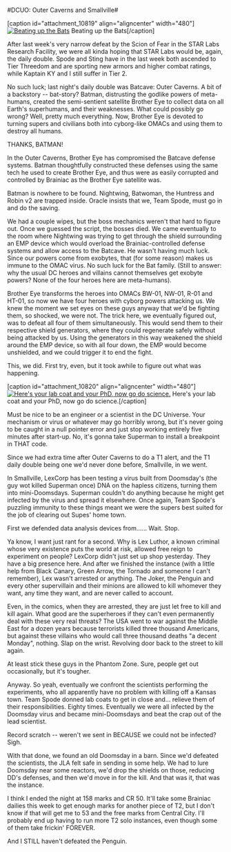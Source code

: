 #DCUO: Outer Caverns and Smallville#

[caption id="attachment\_10819" align="aligncenter" width="480"][![Beating up the Bats](http://westkarana.com/wp-content/uploads/2013/04/INTCHARLIGHTRIG_NEUT-PC-14-23.22.290-480x299.jpg)](http://westkarana.com/wp-content/uploads/2013/04/INTCHARLIGHTRIG_NEUT-PC-14-23.22.290.jpg) Beating up the Bats[/caption]

After last week's very narrow defeat by the Scion of Fear in the STAR Labs Research Facility, we were all kinda hoping that STAR Labs would be, again, the daily double. Spode and Sting have in the last week both ascended to Tier Threedom and are sporting new armors and higher combat ratings, while Kaptain KY and I still suffer in Tier 2.

No such luck; last night's daily double was Batcave: Outer Caverns. A bit of a backstory -- bat-story? Batman, distrusting the godlike powers of meta-humans, created the semi-sentient satellite Brother Eye to collect data on all Earth's superhumans, and their weaknesses. What could possibly go wrong? Well, pretty much everything. Now, Brother Eye is devoted to turning supers and civilians both into cyborg-like OMACs and using them to destroy all humans.

THANKS, BATMAN!

In the Outer Caverns, Brother Eye has compromised the Batcave defense systems. Batman thoughtfully constructed these defenses using the same tech he used to create Brother Eye, and thus were as easily corrupted and controlled by Brainiac as the Brother Eye satellite was.

Batman is nowhere to be found. Nightwing, Batwoman, the Huntress and Robin v2 are trapped inside. Oracle insists that we, Team Spode, must go in and do the saving.

We had a couple wipes, but the boss mechanics weren't that hard to figure out. Once we guessed the script, the bosses died. We came eventually to the room where Nightwing was trying to get through the shield surrounding an EMP device which would overload the Brainiac-controlled defense systems and allow access to the Batcave. He wasn't having much luck. Since our powers come from exobytes, that (for some reason) makes us immune to the OMAC virus. No such luck for the Bat family. (Still to answer: why the usual DC heroes and villains cannot themselves get exobyte powers? None of the four heroes here are meta-humans).

Brother Eye transforms the heroes into OMACs BW-01, NW-01, R-01 and HT-01, so now we have four heroes with cyborg powers attacking us. We knew the moment we set eyes on these guys anyway that we'd be fighting them, so shocked, we were not. The trick here, we eventually figured out, was to defeat all four of them simultaneously. This would send them to their respective shield generators, where they could regenerate safely without being attacked by us. Using the generators in this way weakened the shield around the EMP device, so with all four down, the EMP would become unshielded, and we could trigger it to end the fight.

This, we did. First try, even, but it took awhile to figure out what was happening.

[caption id="attachment\_10820" align="aligncenter" width="480"][![Here's your lab coat and your PhD, now go do science.](http://westkarana.com/wp-content/uploads/2013/04/MADV110_AUDIO-PC-15-00.04.320-480x300.jpg)](http://westkarana.com/wp-content/uploads/2013/04/MADV110_AUDIO-PC-15-00.04.320.jpg) Here's your lab coat and your PhD, now go do science.[/caption]

Must be nice to be an engineer or a scientist in the DC Universe. Your mechanism or virus or whatever may go horribly wrong, but it's never going to be caught in a null pointer error and just stop working entirely five minutes after start-up. No, it's gonna take Superman to install a breakpoint in THAT code.

Since we had extra time after Outer Caverns to do a T1 alert, and the T1 daily double being one we'd never done before, Smallville, in we went.

In Smallville, LexCorp has been testing a virus built from Doomsday's (the guy wot killed Superman once) DNA on the hapless citizens, turning them into mini-Doomsdays. Superman couldn't do anything because he might get infected by the virus and spread it elsewhere. Once again, Team Spode's puzzling immunity to these things meant we were the supers best suited for the job of clearing out Supes' home town.

First we defended data analysis devices from...... Wait. Stop.

Ya know, I want just rant for a second. Why is Lex Luthor, a known criminal whose very existence puts the world at risk, allowed free reign to experiment on people? LexCorp didn't just set up shop yesterday. They have a big presence here. And after we finished the instance (with a little help from Black Canary, Green Arrow, the Tornado and someone I can't remember), Lex wasn't arrested or anything. The Joker, the Penguin and every other supervillain and their minions are allowed to kill whomever they want, any time they want, and are never called to account.

Even, in the comics, when they are arrested, they are just let free to kill and kill again. What good are the superheroes if they can't even permanently deal with these very real threats? The USA went to war against the Middle East for a dozen years because terrorists killed three thousand Americans, but against these villains who would call three thousand deaths "a decent Monday", nothing. Slap on the wrist. Revolving door back to the street to kill again.

At least stick these guys in the Phantom Zone. Sure, people get out occasionally, but it's tougher.

Anyway. So yeah, eventually we confront the scientists performing the experiments, who all apparently have no problem with killing off a Kansas town. Team Spode donned lab coats to get in close and... relieve them of their responsibilities. Eighty times. Eventually we were all infected by the Doomsday virus and became mini-Doomsdays and beat the crap out of the lead scientist.

Record scratch -- weren't we sent in BECAUSE we could not be infected? Sigh.

With that done, we found an old Doomsday in a barn. Since we'd defeated the scientists, the JLA felt safe in sending in some help. We had to lure Doomsday near some reactors, we'd drop the shields on those, reducing DD's defenses, and then we'd move in for the kill. And that was it, that was the instance.

I think I ended the night at 158 marks and CR 50. It'll take some Brainiac dailies this week to get enough marks for another piece of T2, but I don't know if that will get me to 53 and the free marks from Central City. I'll probably end up having to run more T2 solo instances, even though some of them take frickin' FOREVER.

And I STILL haven't defeated the Penguin.

